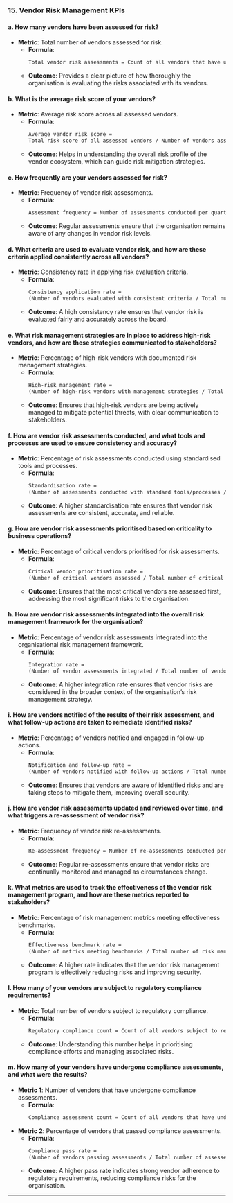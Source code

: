 ### 15. **Vendor Risk Management KPIs**

#### **a. How many vendors have been assessed for risk?**
- **Metric**: Total number of vendors assessed for risk.
  - **Formula**: 
    ```markdown
    Total vendor risk assessments = Count of all vendors that have undergone risk assessments
    ```
  - **Outcome**: Provides a clear picture of how thoroughly the organisation is evaluating the risks associated with its vendors.

#### **b. What is the average risk score of your vendors?**
- **Metric**: Average risk score across all assessed vendors.
  - **Formula**: 
    ```markdown
    Average vendor risk score = 
    Total risk score of all assessed vendors / Number of vendors assessed
    ```
  - **Outcome**: Helps in understanding the overall risk profile of the vendor ecosystem, which can guide risk mitigation strategies.

#### **c. How frequently are your vendors assessed for risk?**
- **Metric**: Frequency of vendor risk assessments.
  - **Formula**: 
    ```markdown
    Assessment frequency = Number of assessments conducted per quarter/year
    ```
  - **Outcome**: Regular assessments ensure that the organisation remains aware of any changes in vendor risk levels.

#### **d. What criteria are used to evaluate vendor risk, and how are these criteria applied consistently across all vendors?**
- **Metric**: Consistency rate in applying risk evaluation criteria.
  - **Formula**: 
    ```markdown
    Consistency application rate = 
    (Number of vendors evaluated with consistent criteria / Total number of vendors assessed) * 100
    ```
  - **Outcome**: A high consistency rate ensures that vendor risk is evaluated fairly and accurately across the board.

#### **e. What risk management strategies are in place to address high-risk vendors, and how are these strategies communicated to stakeholders?**
- **Metric**: Percentage of high-risk vendors with documented risk management strategies.
  - **Formula**: 
    ```markdown
    High-risk management rate = 
    (Number of high-risk vendors with management strategies / Total number of high-risk vendors) * 100
    ```
  - **Outcome**: Ensures that high-risk vendors are being actively managed to mitigate potential threats, with clear communication to stakeholders.

#### **f. How are vendor risk assessments conducted, and what tools and processes are used to ensure consistency and accuracy?**
- **Metric**: Percentage of risk assessments conducted using standardised tools and processes.
  - **Formula**: 
    ```markdown
    Standardisation rate = 
    (Number of assessments conducted with standard tools/processes / Total number of assessments) * 100
    ```
  - **Outcome**: A higher standardisation rate ensures that vendor risk assessments are consistent, accurate, and reliable.

#### **g. How are vendor risk assessments prioritised based on criticality to business operations?**
- **Metric**: Percentage of critical vendors prioritised for risk assessments.
  - **Formula**: 
    ```markdown
    Critical vendor prioritisation rate = 
    (Number of critical vendors assessed / Total number of critical vendors) * 100
    ```
  - **Outcome**: Ensures that the most critical vendors are assessed first, addressing the most significant risks to the organisation.

#### **h. How are vendor risk assessments integrated into the overall risk management framework for the organisation?**
- **Metric**: Percentage of vendor risk assessments integrated into the organisational risk management framework.
  - **Formula**: 
    ```markdown
    Integration rate = 
    (Number of vendor assessments integrated / Total number of vendor assessments) * 100
    ```
  - **Outcome**: A higher integration rate ensures that vendor risks are considered in the broader context of the organisation’s risk management strategy.

#### **i. How are vendors notified of the results of their risk assessment, and what follow-up actions are taken to remediate identified risks?**
- **Metric**: Percentage of vendors notified and engaged in follow-up actions.
  - **Formula**: 
    ```markdown
    Notification and follow-up rate = 
    (Number of vendors notified with follow-up actions / Total number of assessed vendors) * 100
    ```
  - **Outcome**: Ensures that vendors are aware of identified risks and are taking steps to mitigate them, improving overall security.

#### **j. How are vendor risk assessments updated and reviewed over time, and what triggers a re-assessment of vendor risk?**
- **Metric**: Frequency of vendor risk re-assessments.
  - **Formula**: 
    ```markdown
    Re-assessment frequency = Number of re-assessments conducted per quarter/year
    ```
  - **Outcome**: Regular re-assessments ensure that vendor risks are continually monitored and managed as circumstances change.

#### **k. What metrics are used to track the effectiveness of the vendor risk management program, and how are these metrics reported to stakeholders?**
- **Metric**: Percentage of risk management metrics meeting effectiveness benchmarks.
  - **Formula**: 
    ```markdown
    Effectiveness benchmark rate = 
    (Number of metrics meeting benchmarks / Total number of risk management metrics) * 100
    ```
  - **Outcome**: A higher rate indicates that the vendor risk management program is effectively reducing risks and improving security.

#### **l. How many of your vendors are subject to regulatory compliance requirements?**
- **Metric**: Total number of vendors subject to regulatory compliance.
  - **Formula**: 
    ```markdown
    Regulatory compliance count = Count of all vendors subject to regulatory requirements
    ```
  - **Outcome**: Understanding this number helps in prioritising compliance efforts and managing associated risks.

#### **m. How many of your vendors have undergone compliance assessments, and what were the results?**
- **Metric 1**: Number of vendors that have undergone compliance assessments.
  - **Formula**: 
    ```markdown
    Compliance assessment count = Count of all vendors that have undergone assessments
    ```
- **Metric 2**: Percentage of vendors that passed compliance assessments.
  - **Formula**: 
    ```markdown
    Compliance pass rate = 
    (Number of vendors passing assessments / Total number of assessed vendors) * 100
    ```
  - **Outcome**: A higher pass rate indicates strong vendor adherence to regulatory requirements, reducing compliance risks for the organisation.

---
